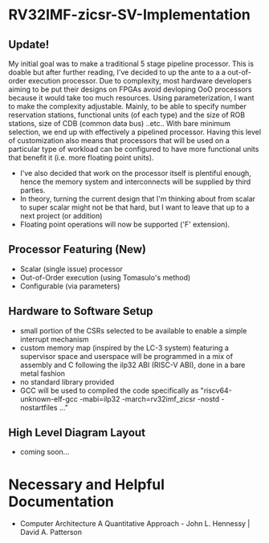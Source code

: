 # RV32IMF-zicsr-SV-Implementation
## Update!
My initial goal was to make a traditional 5 stage pipeline processor. This is doable but after further reading, I've decided to up the ante to a a out-of-order execution processor. Due to complexity, most hardware
developers aiming to be put their designs on FPGAs avoid devloping OoO processors because it would take too much resources. Using parameterization, I want to make the complexity adjustable. Mainly, to be able to 
specify number reservation stations, functional units (of each type) and the size of ROB stations, size of CDB (common data bus) ..etc.. With bare minimum selection, we end up with effectively a pipelined 
processor. Having this level of customization also means that processors that will be used on a particular type of workload can be configured to have more functional units that benefit it (i.e. more
floating point units).

- I've also decided that work on the processor itself is plentiful enough, hence the memory system and interconnects will be supplied by third parties.
- In theory, turning the current design that I'm thinking about from scalar to super scalar might not be that hard, but I want to leave that up to a next project (or addition)
- Floating point operations will now be supported ('F' extension).

## Processor Featuring (New)
- Scalar (single issue) processor
- Out-of-Order execution (using Tomasulo's method)
- Configurable (via parameters)

## Hardware to Software Setup
- small portion of the CSRs selected to be available to enable a simple interrupt mechanism
- custom memory map (inspired by the LC-3 system) featuring a supervisor space and userspace will be programmed in a mix of assembly and C following the ilp32 ABI (RISC-V ABI), done in a bare metal fashion
- no standard library provided
- GCC will be used to compiled the code specifically as "riscv64-unknown-elf-gcc -mabi=ilp32 -march=rv32imf_zicsr -nostd -nostartfiles ..."

## High Level Diagram Layout
- coming soon...

# Necessary and Helpful Documentation 
- Computer Architecture A Quantitative Approach - John L. Hennessy | David A. Patterson
